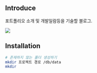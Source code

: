 ## Introduce
포트폴리오 소개 및 개발일람등을 기술할 블로그. <br>

![](./screenshot/homepage.png) <br>

## Installation
```sh
# 존재하지 않는 폴더 생성하기
mkdir 프로젝트 경로 /db/data
mkdir 

```


